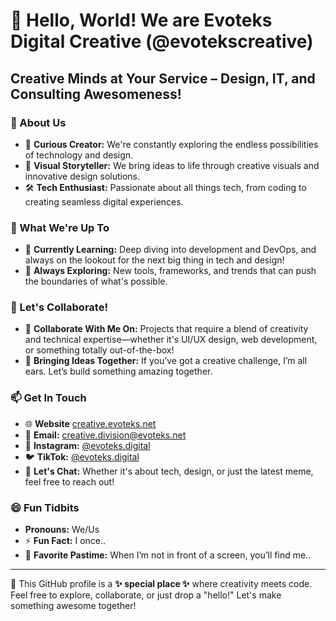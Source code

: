 # 👋 Hello, World! We are Evoteks Digital Creative (@evotekscreative)

## Creative Minds at Your Service – Design, IT, and Consulting Awesomeness! ##

### 🌟 About Us
- 🧠 **Curious Creator:** We're constantly exploring the endless possibilities of technology and design.
- 🎨 **Visual Storyteller:** We bring ideas to life through creative visuals and innovative design solutions.
- 🛠️ **Tech Enthusiast:** Passionate about all things tech, from coding to creating seamless digital experiences.

### 🚀 What We're Up To
- 🌱 **Currently Learning:** Deep diving into development and DevOps, and always on the lookout for the next big thing in tech and design!
- 🧐 **Always Exploring:** New tools, frameworks, and trends that can push the boundaries of what's possible.

### 🤝 Let's Collaborate!
- 💞️ **Collaborate With Me On:** Projects that require a blend of creativity and technical expertise—whether it's UI/UX design, web development, or something totally out-of-the-box!
- 🧩 **Bringing Ideas Together:** If you’ve got a creative challenge, I’m all ears. Let’s build something amazing together.

### 📫 Get In Touch
- 🌐 **Website** [creative.evoteks.net](https://creative.evoteks.net)
- 📧 **Email:** [creative.division@evoteks.net](mailto:creative.division@evoteks.net)
- 💼 **Instagram:** [@evoteks.digital](https://www.instagram.com/evoteks.digital)
- 🐦 **TikTok:** [@evoteks.digital](https://www.tiktok.com/@evoteks.digital)
- 💬 **Let's Chat:** Whether it's about tech, design, or just the latest meme, feel free to reach out!

### 😄 Fun Tidbits
- **Pronouns:** We/Us
- ⚡ **Fun Fact:** I once..
- 🎉 **Favorite Pastime:** When I’m not in front of a screen, you’ll find me..

---

🌟 This GitHub profile is a **✨ special place ✨** where creativity meets code. Feel free to explore, collaborate, or just drop a "hello!" Let's make something awesome together!

